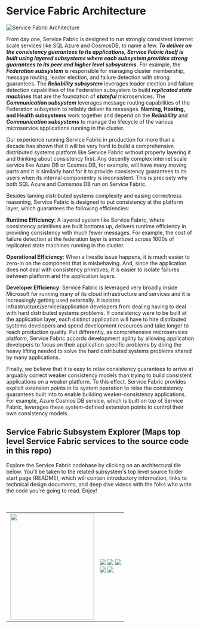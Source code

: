 # Service Fabric Architecture


![Service Fabric Architecture](https://github.com/GitTorre/service-fabric/blob/master/Architecture/Images/service-fabric-architecture.png)  



From day one, Service Fabric is designed to run strongly consistent internet scale services like SQL Azure and CosmosDB, to name a few. ***To deliver on the consistency guarantees to its applications, Service Fabric itself is built using layered subsystems where each subsystem provides strong guarantees to its peer and higher level subsystems***. For example, the ***Federation subsystem*** is responsible for managing cluster membership, message routing, leader election, and failure detection with strong guarantees. The ***Reliability subsystem*** leverages leader election and failure detection capabilities of the Federation subsystem to build ***replicated state machines*** that are the foundation of ***stateful*** microservices.  The ***Communication subsystem*** leverages message routing capabilities of the Federation subsystem to reliably deliver its messages. **Naming, Hosting, and Health subsystems** work together and depend on the ***Reliability*** and ***Communication subsystems*** to manage the lifecycle of the various microservice applications running in the cluster.  

Our experience running Service Fabric in production for more than a decade has shown that it will be very hard to build a comprehensive distributed systems platform like Service Fabric without properly layering it and thinking about consistency first. Any decently complex internet scale service like Azure DB or Cosmos DB, for example, will have many moving parts and it is similarly hard for it to provide consistency guarantees to its users when its internal componentry is inconsistent. This is precisely why both SQL Azure and Comsmos DB run on Service Fabric. 

Besides taming distributed systems complexity and easing correctness reasoning, Service Fabric is designed to put consistency at the platform layer, which guarantees the following efficiencies:  

**Runtime Efficiency**: A layered system like Service Fabric, where consistency primitives are built bottoms up, delivers runtime efficiency in providing consistency with much fewer messages. For example, the cost of failure detection at the federation layer is amortized across 1000s of replicated state machines running in the cluster.  

**Operational Efficiency**: When a livesite issue happens, it is much easier to zero-in on the component that is misbehaving. And, since the application does not deal with consistency primitives, it is easier to isolate failures between platform and the application layers. 

**Developer Efficiency**: Service Fabric is leveraged very broadly inside Microsoft for running many of its cloud infrastructure and services and it is increasingly getting used externally. It isolates infrastructure/service/application developers from dealing having to deal with hard distributed systems problems. If consistency were to be built at the application layer, each distinct application will have to hire distributed systems developers and spend development resources and take longer to reach production quality. Put differently, as comprehensive microservices platform, Service Fabric accords development agility by allowing application developers to focus on their application specific problems by doing the heavy lifting needed to solve the hard distributed systems problems shared by many applications. 

Finally, we believe that it is easy to relax consistency guarantees to arrive at arguably correct weaker consistency models than trying to build consistent applications on a weaker platform. To this effect, Service Fabric provides explicit extension points in its system operation to relax the consistency guarantees built into to enable building weaker-consistency applications. For example, Azure Cosmos DB service, which is built on top of Service Fabric, leverages these system-defined extension points to control their own consistency models.


## Service Fabric Subsystem Explorer (Maps top level Service Fabric services to the source code in this repo)

Explore the Service Fabric codebase by clicking on an architectural tile below. You'll be taken to the related subsystem's top level source folder start page (README), which will contain introductory information, links to technical design documents, and deep dive videos with the folks who write the code you're going to read. Enjoy!  
<br/>
<br/>

<table style="border: 0px; padding: 0px;" width="600">
  <tr>
    <td align="right">
       <a href="https://github.com/GitTorre/service-fabric/tree/master/src/prod/src/Management/README.md"><img src="https://github.com/GitTorre/service-fabric/blob/master/Architecture/Images/Management_D.png" height="284" width="224" align="right" /></a>
    </td>
    <td align="left">
        <a href="https://github.com/GitTorre/service-fabric/tree/master/src/prod/src/Communication/README.md"><img src="https://github.com/GitTorre/service-fabric/blob/master/Architecture/Images/Communication_D.png" /></a> 
      <a href="https://github.com/GitTorre/service-fabric/tree/master/src/prod/src/Reliability/README.md"><img src="https://github.com/GitTorre/service-fabric/blob/master/Architecture/Images/Reliability_D.png" /></a>  
        <a href="https://github.com/GitTorre/service-fabric/tree/master/src/prod/src/Hosting2/README.md"><img src="https://github.com/GitTorre/service-fabric/blob/master/Architecture/Images/Hosting_D.png" /></a> 
      <br/>
        <a href="https://github.com/GitTorre/service-fabric/tree/master/src/prod/src/Federation/README.md"><img src="https://github.com/GitTorre/service-fabric/blob/master/Architecture/Images/Federation_D.png" /></a>  
        <a href="https://github.com/GitTorre/service-fabric/tree/master/src/prod/src/Transport/README.md"><img src="https://github.com/GitTorre/service-fabric/blob/master/Architecture/Images/Transport_D.png" /></a>
    </td>
  </tr>
</table>

